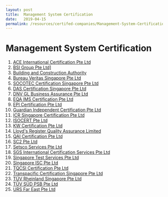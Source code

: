 ```yaml
---
layout: post
title:  Management System Certification
date:   2019-04-15
permalink: /resources/certifed-companies/Management-System-Certification
---
```

# Management System Certification

1. <a target="_blank" href="http://www.aceintlcert.com/">ACE International Certification Pte Ltd</a>
2. <a target="_blank" href="https://www.bsigroup.com/en-SG/Our-services/Certification/Certificate-and-Client-Directory-search/">BSI Group Pte Ltd]</a>
3. <a target="_blank" href="https://www.bca.gov.sg/Professionals/IQUAS/IQUAS/StaticPages/iso_company.aspx?menuID=7">Building and Construction Authority</a>
4. <a target="_blank" href="http://www.bureauveritas.com/home/contact">Bureau Veritas Singapore Pte Ltd</a>
5. <a target="_blank" href="http://www.socotec-certification-international.sg/certification/certified-companies">SOCOTEC Certification Singapore Pte Ltd</a>
6. <a target="_blank" href="http://dascert.com.sg/client-zone?field_certification_number_value=&field_standard_value=All">DAS Certification Singapore Pte Ltd</a>
7. <a target="_blank" href="https://certificatechecker.dnvgl.com/">DNV GL Business Assurance Pte Ltd</a>
8. <a target="_blank" href="http://eqaims.com/client-directory/">EQA IMS Certification Pte Ltd</a>
9. <a target="_blank" href="https://www.epi-certification.com/">EPI Certification Pte Ltd</a>
10. <a target="_blank" href="http://gicg.com.sg/information/client-directory/">Guardian Independent Certification Pte Ltd</a>
11. <a target="_blank" href="http://www.icrsgcert.com/">ICR Singapore Certification Pte Ltd</a>
12. <a target="_blank" href="https://www.isocert.sg/latest-news">ISOCERT Pte Ltd</a>
13. <a target="_blank" href="http://www.kwcert.com/contact-us/">KW Certification Pte Ltd</a>
14. <a target="_blank" href="http://www.lrqa.com.sg/">Lloyd's Register Quality Assurance Limited</a>
15. <a target="_blank" href="http://www.qaic-singapore.com/?page_id=35">QAI Certification Pte Ltd</a>
16. <a target="_blank" href="http://www.sc2.com.sg/services.php?s=3&pg=7&spg=9&sspg=">SC2 Pte Ltd</a>
17. <a target="_blank" href="http://www.setsco.com/setsco/Info/html/service-enquiry.html">Setsco Services Pte Ltd</a>
18. <a target="_blank" href="http://www.sgs.sg/en/Our-Company/Certified-Clients-and-Products/Certified-Client-Directory.aspx">SGS International Certification Services Pte Ltd</a>
19. <a target="_blank" href="https://www.isc-global.net/our-clients/">Singapore Test Services Pte Ltd</a>
20. <a target="_blank" href="http://www.test.com.sg/services_certification.aspx?st=Management%20Systems&sid=9#">Singapore ISC Pte Ltd</a>
21. <a target="_blank" href="http://www.tqcsi.com/v2.0/cert_org_search.asp">TQCSI Certification Pte Ltd</a>
22. <a target="_blank" href="http://tcspl.com.sg/?page_id=471">Transpacific Certification Singapore Pte Ltd</a>
23. <a target="_blank" href="https://www.certipedia.com/?locale=en#system-search">TÜV Rheinland Singapore Pte Ltd</a>
24. <a target="_blank" href="http://www.tuv-sud-psb.sg/sg-en/resource-centre/certificate-finder/directory-of-management-system-certified-companies">TÜV SÜD PSB Pte Ltd</a>
25. <a target="_blank" href="http://www.acbworld.org/index.nsf/xpClientSearch.xsp">URS Far East Pte Ltd</a>
